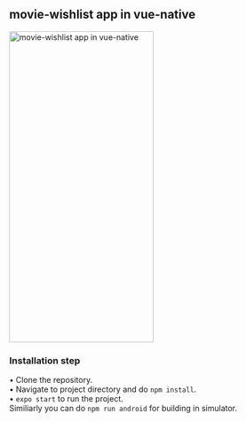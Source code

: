 ## movie-wishlist app in vue-native

<img alt="movie-wishlist app in vue-native" src="gif/movie-wishlist-app.gif" width="260" height="560" />

### Installation step
• Clone the repository.<br />
• Navigate to project directory and do ```npm install```.<br />
• ```expo start``` to run the project.<br />
Similiarly you can do ```npm run android``` for building in simulator.
